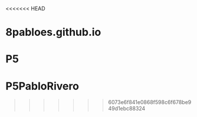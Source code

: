 <<<<<<< HEAD
# 8pabloes.github.io
P5 
=======
# P5PabloRivero
>>>>>>> 6073e6f841e0868f598c6f678be949d1ebc88324
